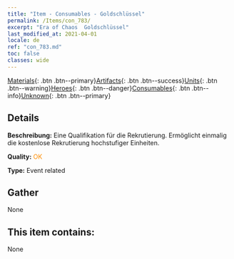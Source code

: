 ```yaml
---
title: "Item - Consumables - Goldschlüssel"
permalink: /Items/con_783/
excerpt: "Era of Chaos  Goldschlüssel"
last_modified_at: 2021-04-01
locale: de
ref: "con_783.md"
toc: false
classes: wide
---
```

 [Materials](/de/Items/){: .btn .btn--primary}[Artifacts](/de/Items/Artifacts/){: .btn .btn--success}[Units](/de/Items/Units/){: .btn .btn--warning}[Heroes](/de/Items/Heroes/){: .btn .btn--danger}[Consumables](/de/Items/Consumables/){: .btn .btn--info}[Unknown](/de/Items/Unknown/){: .btn .btn--primary}

## Details
 **Beschreibung:** Eine Qualifikation für die Rekrutierung. Ermöglicht einmalig die kostenlose Rekrutierung hochstufiger Einheiten.

 **Quality:** <span style="color: #FF8C00">OK</span>

 **Type:** Event related

## Gather

  None

## This item contains:

  None

